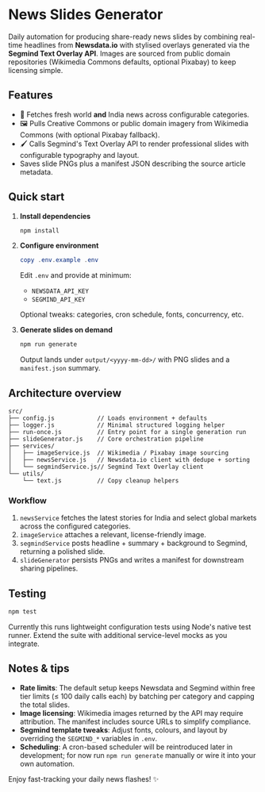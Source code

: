 # News Slides Generator

Daily automation for producing share-ready news slides by combining real-time headlines from **Newsdata.io** with stylised overlays generated via the **Segmind Text Overlay API**. Images are sourced from public domain repositories (Wikimedia Commons defaults, optional Pixabay) to keep licensing simple.

## Features

- 🔄 Fetches fresh world **and** India news across configurable categories.
- 🖼️ Pulls Creative Commons or public domain imagery from Wikimedia Commons (with optional Pixabay fallback).
- 🖌️ Calls Segmind's Text Overlay API to render professional slides with configurable typography and layout.
- Saves slide PNGs plus a manifest JSON describing the source article metadata.

## Quick start

1. **Install dependencies**

   ```powershell
   npm install
   ```

2. **Configure environment**

   ```powershell
   copy .env.example .env
   ```

   Edit `.env` and provide at minimum:

   - `NEWSDATA_API_KEY`
   - `SEGMIND_API_KEY`

   Optional tweaks: categories, cron schedule, fonts, concurrency, etc.

3. **Generate slides on demand**

   ```powershell
   npm run generate
   ```

   Output lands under `output/<yyyy-mm-dd>/` with PNG slides and a `manifest.json` summary.

## Architecture overview

```
src/
├── config.js            // Loads environment + defaults
├── logger.js            // Minimal structured logging helper
├── run-once.js          // Entry point for a single generation run
├── slideGenerator.js    // Core orchestration pipeline
├── services/
│   ├── imageService.js  // Wikimedia / Pixabay image sourcing
│   ├── newsService.js   // Newsdata.io client with dedupe + sorting
│   └── segmindService.js// Segmind Text Overlay client
└── utils/
    └── text.js          // Copy cleanup helpers
```

### Workflow

1. `newsService` fetches the latest stories for India and select global markets across the configured categories.
2. `imageService` attaches a relevant, license-friendly image.
3. `segmindService` posts headline + summary + background to Segmind, returning a polished slide.
4. `slideGenerator` persists PNGs and writes a manifest for downstream sharing pipelines.

## Testing

```powershell
npm test
```

Currently this runs lightweight configuration tests using Node's native test runner. Extend the suite with additional service-level mocks as you integrate.

## Notes & tips

- **Rate limits**: The default setup keeps Newsdata and Segmind within free tier limits (≤ 100 daily calls each) by batching per category and capping the total slides.
- **Image licensing**: Wikimedia images returned by the API may require attribution. The manifest includes source URLs to simplify compliance.
- **Segmind template tweaks**: Adjust fonts, colours, and layout by overriding the `SEGMIND_*` variables in `.env`.
- **Scheduling**: A cron-based scheduler will be reintroduced later in development; for now run `npm run generate` manually or wire it into your own automation.

Enjoy fast-tracking your daily news flashes! ✨
